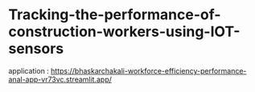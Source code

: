 # Tracking-the-performance-of-construction-workers-using-IOT-sensors
application : https://bhaskarchakali-workforce-efficiency-performance-anal-app-vr73vc.streamlit.app/
